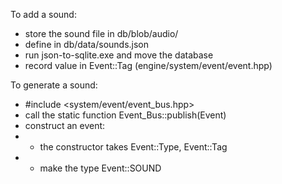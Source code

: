 To add a sound:
- store the sound file in db/blob/audio/
- define in db/data/sounds.json
- run json-to-sqlite.exe and move the database
- record value in Event::Tag (engine/system/event/event.hpp)

To generate a sound:
- #include <system/event/event_bus.hpp>
- call the static function Event_Bus::publish(Event)
- construct an event:
-  - the constructor takes Event::Type, Event::Tag
-  - make the type Event::SOUND